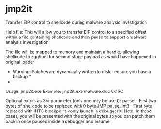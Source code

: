 jmp2it
======

Transfer EIP control to shellcode during malware analysis investigation

Help file:
This will allow you to transfer EIP control to a specified offset within a file
containing shellcode and then pause to support a malware analysis investigation

The file will be mapped to memory and maintain a handle, allowing shellcode
to egghunt for second stage payload as would have happened in original loader

* Warning: Patches are dynamically written to disk - ensure you have a backup *
* 
Usage: jmp2it.exe <file containing shellcode> <file offset to transfer EIP to>
Example: jmp2it.exe malware.doc 0x15C

Optional extras as 3rd parameter (only one may be used):
pause - First two bytes of shellcode to be replaced with 0 byte JMP
pause_int3 - First byte replaced with INT3 breakpoint <only launch in debugger!>
Note: In these cases, you will be presented with the original bytes 
so you can patch them back in once paused inside a debugger and resume
